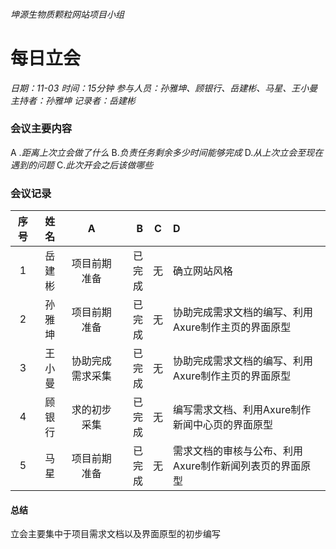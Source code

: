###### 坤源生物质颗粒网站项目小组
# 每日立会 

*日期：11-03*
*时间：15分钟*
*参与人员：孙雅坤、顾银行、岳建彬、马星、王小曼*
*主持者：孙雅坤*
*记录者：岳建彬*

### 会议主要内容
 &#65; .*距离上次立会做了什么*
 &#66;.*负责任务剩余多少时间能够完成*
 &#68;.*从上次立会至现在遇到的问题*
 &#67;.*此次开会之后该做哪些*


### 会议记录
|  序号 |姓名   |A|B|C|D|
|:------------:|:------------:|:------------:|------------:|:------------:|:------------|
|  1 | 岳建彬  |项目前期准备|已完成|无|确立网站风格|
| 2  |  孙雅坤 |项目前期准备|已完成|无|协助完成需求文档的编写、利用Axure制作主页的界面原型|
|3|王小曼|协助完成需求采集|已完成|无|协助完成需求文档的编写、利用Axure制作主页的界面原型|
|4|顾银行|求的初步采集|已完成|无|编写需求文档、利用Axure制作新闻中心页的界面原型|
|5|马星|项目前期准备|已完成|无|需求文档的审核与公布、利用Axure制作新闻列表页的界面原型|

#### 总结
立会主要集中于项目需求文档以及界面原型的初步编写






